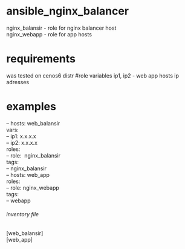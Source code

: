# ansible_nginx_balancer
nginx_balansir - role for nginx balancer host  
nginx_webapp - role for app hosts
# requirements
was tested on cenos6 distr
#role variables
ip1, ip2 - web app hosts ip adresses
# examples
 – hosts: web_balansir   
  vars:  
  – ip1: x.x.x.x  
  – ip2: x.x.x.x  
  roles:  
  – role:  nginx_balansir  
  tags:  
– nginx_balansir  
– hosts: web_app  
roles:  
   – role: nginx_webapp  
   tags:  
– webapp  
###### inventory file
[web_balansir]  
[web_app]
